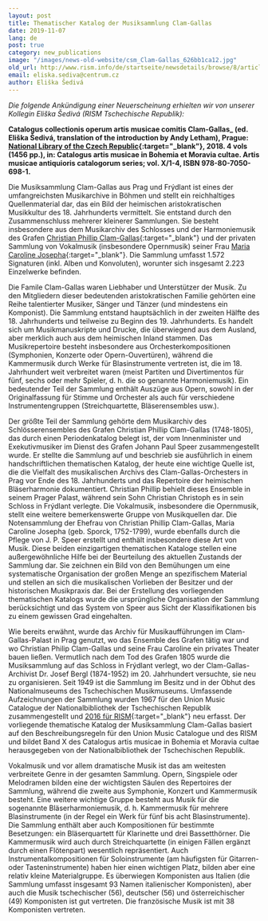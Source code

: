 ```yaml
---
layout: post
title: Thematischer Katalog der Musiksammlung Clam-Gallas
date: 2019-11-07
lang: de
post: true
category: new_publications
image: "/images/news-old-website/csm_Clam-Gallas_626bb1ca12.jpg"
old_url: http://www.rism.info/de/startseite/newsdetails/browse/8/article/64/thematic-catalog-of-the-clam-gallas-music-collection.html
email: eliska.sediva@centrum.cz
author: Eliška Šedivá
---
```


_Die folgende Ankündigung einer Neuerscheinung erhielten wir von unserer Kollegin Eliška Šedivá (RISM Tschechische Republik):_

**Catalogus collectionis operum artis musicae comitis Clam-Gallas_ (ed. Eliška Šedivá, translation of the introduction by Andy Letham), Prague: [National Library of the Czech Republic](https://www.nkp.cz/o-knihovne/zakladni-informace/vydane-publikace/prave-vyslo-cele#catalogus){:target="_blank"}, 2018. 4 vols (1456 pp.), in: Catalogus artis musicae in Bohemia et Moravia cultae. Artis musicae antiquioris catalogorum series; vol. X/1-4, ISBN 978-80-7050-698-1.**

Die Musiksammlung Clam-Gallas aus Prag und Frýdlant ist eines der umfangreichsten Musikarchive in Böhmen und stellt ein reichhaltiges Quellenmaterial dar, das ein Bild der heimischen aristokratischen Musikkultur des 18. Jahrhunderts vermittelt. Sie entstand durch den Zusammenschluss mehrerer kleinerer Sammlungen. Sie besteht insbesondere aus dem Musikarchiv des Schlosses und der Harmoniemusik des Grafen [Christian Phillip Clam-Gallas](https://opac.rism.info/metaopac/perma.do;jsessionid=C692EBE5787F574386F0FE7250E144A0.touch02?v=rism&q=-1%3d%22pe30059826%22){:target="_blank"} und der privaten Sammlung von Vokalmusik (insbesondere Opernmusik) seiner Frau [Maria Caroline Josepha](https://opac.rism.info/metaopac/perma.do?v=rism&q=-1%3d%22pe30113887%22){:target="_blank"}. Die Sammlung umfasst 1.572 Signaturen (inkl. Alben und Konvoluten), worunter sich insgesamt 2.223 Einzelwerke befinden.

Die Famile Clam-Gallas waren Liebhaber und Unterstützer der Musik. Zu den Mitgliedern dieser bedeutenden aristokratischen Familie gehörten eine Reihe talentierter Musiker, Sänger und Tänzer (und mindestens ein Komponist). Die Sammlung entstand hauptsächlich in der zweiten Hälfte des 18. Jahrhunderts und teilweise zu Beginn des 19. Jahrhunderts. Es handelt sich um Musikmanuskripte und Drucke, die überwiegend aus dem Ausland, aber merklich auch aus dem heimischen Inland stammen. Das Musikrepertoire besteht insbesondere aus Orchesterkompositionen (Symphonien, Konzerte oder Opern-Ouvertüren), während die Kammermusik durch Werke für Blasinstrumente vertreten ist, die im 18. Jahrhundert weit verbreitet waren (meist Partiten und Divertimentos für fünf, sechs oder mehr Spieler, d. h. die so genannte Harmoniemusik). Ein bedeutender Teil der Sammlung enthält Auszüge aus Opern, sowohl in der Originalfassung für Stimme und Orchester als auch für verschiedene Instrumentengruppen (Streichquartette, Bläserensembles usw.).

Der größte Teil der Sammlung gehörte dem Musikarchiv des Schlösserensembles des Grafen Christian Phillip Clam-Gallas (1748-1805), das durch einen Periodenkatalog belegt ist, der vom Innenminister und Exekutivmusiker im Dienst des Grafen Johann Paul Speer zusammengestellt wurde. Er stellte die Sammlung auf und beschrieb sie ausführlich in einem handschriftlichen thematischen Katalog, der heute eine wichtige Quelle ist, die die Vielfalt des musikalischen Archivs des Clam-Gallas-Orchesters in Prag vor Ende des 18. Jahrhunderts und das Repertoire der heimischen Bläserharmonie dokumentiert. Christian Phillip behielt dieses Ensemble in seinem Prager Palast, während sein Sohn Christian Christoph es in sein Schloss in Frýdlant verlegte. Die Vokalmusik, insbesondere die Opernmusik, stellt eine weitere bemerkenswerte Gruppe von Musikquellen dar. Die Notensammlung der Ehefrau von Christian Phillip Clam-Gallas, Maria Caroline Josepha (geb. Sporck, 1752-1799), wurde ebenfalls durch die Pflege von J. P. Speer erstellt und enthält insbesondere diese Art von Musik. Diese beiden einzigartigen thematischen Kataloge stellen eine außergewöhnliche Hilfe bei der Beurteilung des aktuellen Zustands der Sammlung dar. Sie zeichnen ein Bild von den Bemühungen um eine systematische Organisation der großen Menge an spezifischem Material und stellen an sich die musikalischen Vorlieben der Besitzer und der historischen Musikpraxis dar. Bei der Erstellung des vorliegenden thematischen Katalogs wurde die ursprüngliche Organisation der Sammlung berücksichtigt und das System von Speer aus Sicht der Klassifikationen bis zu einem gewissen Grad eingehalten.

Wie bereits erwähnt, wurde das Archiv für Musikaufführungen im Clam-Gallas-Palast in Prag genutzt, wo das Ensemble des Grafen tätig war und wo Christian Philip Clam-Gallas und seine Frau Caroline ein privates Theater bauen ließen. Vermutlich nach dem Tod des Grafen 1805 wurde die Musiksammlung auf das Schloss in Frýdlant verlegt, wo der Clam-Gallas-Archivist Dr. Josef Bergl (1874-1952) im 20. Jahrhundert versuchte, sie neu zu organisieren. Seit 1949 ist die Sammlung im Besitz und in der Obhut des Nationalmuseums des Tschechischen Musikmuseums. Umfassende Aufzeichnungen der Sammlung wurden 1967 für den Union Music Catalogue der Nationalbibliothek der Tschechischen Republik zusammengestellt und [2016 für RISM](https://opac.rism.info/search?View=rism&q=clam-gallas){:target="_blank"} neu erfasst. Der vorliegende thematische Katalog der Musiksammlung Clam-Gallas basiert auf den Beschreibungsregeln für den Union Music Catalogue und des RISM und bildet Band X des Catalogus artis musicae in Bohemia et Moravia cultae herausgegeben von der Nationalbibliothek der Tschechischen Republik.

Vokalmusik und vor allem dramatische Musik ist das am weitesten verbreitete Genre in der gesamten Sammlung. Opern, Singspiele oder Melodramen bilden eine der wichtigsten Säulen des Repertoires der Sammlung, während die zweite aus Symphonie, Konzert und Kammermusik besteht. Eine weitere wichtige Gruppe besteht aus Musik für die sogenannte Bläserharmoniemusik, d. h. Kammermusik für mehrere Blasinstrumente (in der Regel ein Werk für fünf bis acht Blasinstrumente). Die Sammlung enthält aber auch Kompositionen für bestimmte Besetzungen: ein Bläserquartett für Klarinette und drei Bassetthörner. Die Kammermusik wird auch durch Streichquartette (in einigen Fällen ergänzt durch einen Flötenpart) wesentlich repräsentiert. Auch Instrumentalkompositionen für Soloinstrumente (am häufigsten für Gitarren- oder Tasteninstrumente) haben hier einen wichtigen Platz, bilden aber eine relativ kleine Materialgruppe. Es überwiegen Komponisten aus Italien (die Sammlung umfasst insgesamt 93 Namen italienischer Komponisten), aber auch die Musik tschechischer (56), deutscher (56) und österreichischer (49) Komponisten ist gut vertreten. Die französische Musik ist mit 38 Komponisten vertreten.